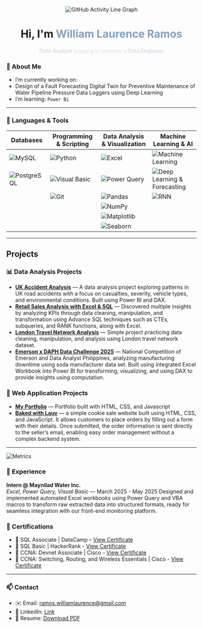 <div align="center">

<img src="https://github-readme-activity-graph.vercel.app/graph?username=yam-ghub&theme=github-dark&area=true&hide_border=true&custom_title=Contribution+Graph&line=90ee90&point=ffa07a&color=9feaf9" alt="GitHub Activity Line Graph" />

</div>

<h1 align="center"> Hi, I'm <span style="color:#81A1C1;">William Laurence Ramos</span></h1>

<p align="center" style="color:#D8DEE9;">
  <strong>Data Analyst</strong> aspiring to become a <strong>Data Engineer</strong>
</p>


### 🧠 About Me

-  I’m currently working on:
  - Design of a Fault Forecasting Digital Twin for Preventive Maintenance of Water Pipeline Pressure Data Loggers using Deep Learning
-  I’m learning: `Power Bi`

---

### 🔧 Languages & Tools
|  Databases          |  Programming & Scripting      | Data Analysis & Visualization                                  | Machine Learning & AI                                       |
|-----------------------|--------------------------------|------------------------------------------------------------------|---------------------------------------------------------------|
| ![MySQL](https://img.shields.io/badge/MySQL-4479A1?style=for-the-badge&logo=mysql&logoColor=white) | ![Python](https://img.shields.io/badge/Python-3776AB?style=for-the-badge&logo=python&logoColor=white) | ![Excel](https://img.shields.io/badge/Microsoft_Excel-217346?style=for-the-badge&logo=microsoft-excel&logoColor=white) | ![Machine Learning](https://img.shields.io/badge/Machine_Learning-4B6BFB?style=for-the-badge&logo=tensorflow&logoColor=white) |
| ![PostgreSQL](https://img.shields.io/badge/PostgreSQL-316192?style=for-the-badge&logo=postgresql&logoColor=white) | ![Visual Basic](https://img.shields.io/badge/Visual_Basic-5C2D91?style=for-the-badge&logo=visual-basic&logoColor=white) | ![Power Query](https://img.shields.io/badge/Power_Query-F2C811?style=for-the-badge&logo=microsoft-power-bi&logoColor=black) | ![Deep Learning & Forecasting](https://img.shields.io/badge/Deep_Learning-FF6F61?style=for-the-badge&logo=neuralink&logoColor=white)                 |
|                       | ![Git](https://img.shields.io/badge/Git-F05032?style=for-the-badge&logo=git&logoColor=white)  | ![Pandas](https://img.shields.io/badge/Pandas-150458?style=for-the-badge&logo=pandas&logoColor=white) | ![RNN](https://img.shields.io/badge/RNN-4B6BFB?style=for-the-badge&logo=tensorflow&logoColor=white)                                 |
|                       |                                | ![NumPy](https://img.shields.io/badge/NumPy-013243?style=for-the-badge&logo=python&logoColor=white) |                    |
|                       |                                | ![Matplotlib](https://img.shields.io/badge/Matplotlib-F7761E?style=for-the-badge&logo=matplotlib&logoColor=white)                  |                                                               |
|                       |                                | ![Seaborn](https://img.shields.io/badge/Seaborn-0A3661?style=for-the-badge&logo=seaborn&logoColor=white)                          |                                                               |


---
## Projects

### 📊 Data Analysis Projects
-  [**UK Accident Analysis**](https://github.com/Yam-ghub/UK-Road-Accident-Analysis) — A data analysis project exploring patterns in UK road accidents with a focus on casualties, severity, vehicle types, and environmental conditions. Built using Power BI and DAX.
-  [**Retail Sales Analysis with Excel & SQL**](https://github.com/Yam-ghub/SalesAnalysisSQL.git) — Discovered multiple insights by analyzing KPIs through data cleaning, manipulation, and transformation using Advance SQL techniques such as CTEs, subqueries, and RANK functions, along with Excel.
- [**London Travel Network Analysis**](https://github.com/Yam-ghub/LondonTravelNetwork.git) — Simple project practicing data cleaning, manipulation, and analysis using London travel network dataset.
- [**Emerson x DAPH Data Challenge 2025**](https://github.com/Yam-ghub/Manufacturing_Downtime) — National Competition of Emerson and Data Analyst Philippines, analyzing manufacturing downtime using soda manufacturer data set. Built using integrated Excel Workbook into Power BI for transforming, visualizing, and using DAX to provide insights using computation. 

### 🚀 Web Application Projects
-  [**My Portfolio**](https://github.com/Yam-ghub/Yam-ghub.github.io.git) — Portfolio built with HTML, CSS, and Javascript
-  [**Baked with Lauv**](https://github.com/Yam-ghub/BakedwLauvwBE) — a simple cookie sale website built using HTML, CSS, and JavaScript. It allows customers to place orders by filling out a form with their details. Once submitted, the order information is sent directly to the seller’s email, enabling easy order management without a complex backend system.
---
![Metrics](https://raw.githubusercontent.com/yourusername/metrics/github-metrics.svg)

### 🧳 Experience

**Intern @ Maynilad Water Inc.**  
*Excel, Power Query, Visual Basic* — March 2025 - May 2025
Designed and implemented automated Excel workbooks using Power Query and VBA macros to transform raw extracted data into structured formats, ready for seamless integration with our front-end monitoring platform.


### 📜 Certifications

-  🐘 SQL Associate | DataCamp – [View Certificate](https://www.datacamp.com/certificate/SQA0012764305438)
-  🐘 SQL Basic | HackerRank - [View Certificate](https://www.hackerrank.com/certificates/e54a3794a38b)
-  🥇 CCNA: Devnet Associate | Cisco - [View Certificate](https://www.credly.com/badges/e4053a47-ee28-4a49-8b39-5f21db4bc78d/)
-  🥇 CCNA: Switching, Routing, and Wireless Essentials | Cisco - [View Certificate](https://www.credly.com/badges/685df46c-11a9-49f4-85d1-fe4a321087a8/)
---

### 📫 Contact

- ✉️ Email: ramos.williamlaurence@gmail.com 
- 💼 LinkedIn: [Link](https://www.linkedin.com/in/yamramos/)
- 📄 Resume: [Download PDF](https://drive.google.com/file/d/1j1d05B0B-pR4-hYUExb9yLLRaNoJCE4O/view?usp=sharing)
